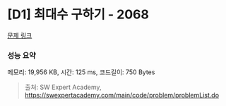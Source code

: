 # [D1] 최대수 구하기 - 2068 

[문제 링크](https://swexpertacademy.com/main/code/problem/problemDetail.do?contestProbId=AV5QQhbqA4QDFAUq) 

### 성능 요약

메모리: 19,956 KB, 시간: 125 ms, 코드길이: 750 Bytes



> 출처: SW Expert Academy, https://swexpertacademy.com/main/code/problem/problemList.do